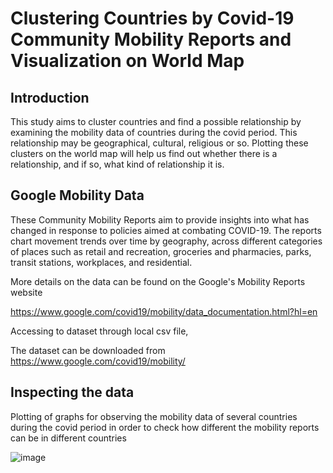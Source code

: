 # Clustering Countries by Covid-19 Community Mobility Reports and Visualization on World Map

## Introduction

This study aims to cluster countries and find a possible relationship by examining the mobility data of countries during the covid period. This relationship may be geographical, cultural, religious or so.
Plotting these clusters on the world map will help us find out whether there is a relationship, and if so, what kind of relationship it is.

## Google Mobility Data

These Community Mobility Reports aim to provide insights into what has changed in response to policies aimed at combating COVID-19. The reports chart movement trends over time by geography, across different categories of places such as retail and recreation, groceries and pharmacies, parks, transit stations, workplaces, and residential.

More details on the data can be found on the Google's Mobility Reports website

https://www.google.com/covid19/mobility/data_documentation.html?hl=en

Accessing to dataset through local csv file,

The dataset can be downloaded from https://www.google.com/covid19/mobility/

## Inspecting the data

Plotting of graphs for observing the mobility data of several countries during the covid period in order to
check how different the mobility reports can be in different countries

![image](https://github.com/Agalip/Clustering-Countries-by-Covid-19-Community-Mobility-Reports-and-Visualization-on-World-Map/assets/61115719/56d005ac-4da7-48fe-aa1f-01d90939a8fb)

